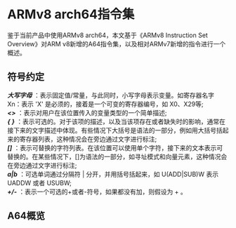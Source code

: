 # ARMv8 arch64指令集

鉴于当前产品中使用ARMv8 arch64，本文基于《ARMv8 Instruction Set Overview》对ARM v8新增的A64指令集，以及相对ARMv7新增的指令进行一个概述。

## 符号约定

**_大写字母_** ：表示固定值/常量，与此同时，小写字母表示变量。如寄存器名字 Xn：表示 'X' 是必须的，接着是一个可变的寄存器编号，如 X0、X29等;  
**_<>_** ：表示对用户在该位置传入的变量类型的一个简单描述;  
**_{ }_** ：表示可选的。对于该项的描述，以及当该项存在或者缺失时的影响，通常在接下来的文字描述中体现。有些情况下大括号是语法的一部分，例如用大括号括起来的寄存器列表，这种情况会在旁边通过文字进行标注;  
**_[]_** ：表示可替换的字符列表。在该位置可以使用单个字符，接下来的文本表示可替换的。在某些情况下，[]为语法的一部分，如寻址模式和向量元素，这种情况会在旁边通过文字进行标注;    
**_a|b_** ：可选单词通过分隔符 | 分开，并用括号括起来，如 U(ADD|SUB)W 表示 UADDW 或者 USUBW;  
**_+/-_** ：表示一个可选的+或者-符号，如果都没有加，则假设为 + 。  


## A64概览
